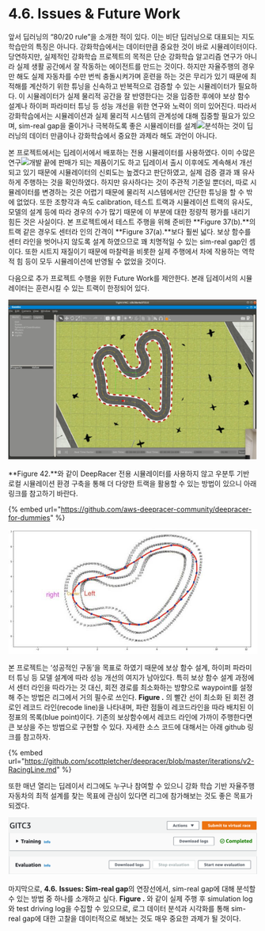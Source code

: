 # 4.6. Issues & Future Work


앞서 딥러닝의 “80/20 rule”을 소개한 적이 있다. 이는 비단 딥러닝으로 대표되는 지도학습만의 특징은 아니다. 강화학습에서는 데이터만큼 중요한 것이 바로 시뮬레이터이다. 당연하지만, 실제적인 강화학습 프로젝트의 목적은 단순 강화학습 알고리즘 연구가 아니라 실제 생활 공간에서 잘 작동하는 에이전트를 만드는 것이다. 하지만 자율주행의 경우만 해도 실제 자동차를 수만 번씩 충돌시켜가며 훈련을 하는 것은 무리가 있기 때문에 최적해를 계산하기 위한 튜닝을 신속하고 반복적으로 검증할 수 있는 시뮬레이터가 필요하다. 이 시뮬레이터가 실제 물리적 공간을 잘 반영한다는 것을 입증한 후에야 보상 함수 설계나 하이퍼 파라미터 튜닝 등 성능 개선을 위한 연구와 노력이 의미 있어진다. 따라서 강화학습에서는 시뮬레이션과 실제 물리적 시스템의 관계성에 대해 집중할 필요가 있으며, sim-real gap을 줄이거나 극복하도록 좋은 시뮬레이터를 설계![](file:////Users/kim-yein/Library/Group%20Containers/UBF8T346G9.Office/TemporaryItems/msohtmlclip/clip_image002.jpg)분석하는 것이 딥러닝의 데이터 만큼이나 강화학습에서 중요한 과제라 해도 과언이 아니다.



본 프로젝트에서는 딥레이서에서 배포하는 전용 시뮬레이터를 사용하였다. 이미 수많은 연구![](file:////Users/kim-yein/Library/Group%20Containers/UBF8T346G9.Office/TemporaryItems/msohtmlclip/clip_image002.jpg)개발 끝에 판매가 되는 제품이기도 하고 딥레이서 출시 이후에도 계속해서 개선되고 있기 때문에 시뮬레이터의 신뢰도는 높겠다고 판단하였고, 실제 검증 결과 꽤 유사하게 주행하는 것을 확인하였다. 하지만 유사하다는 것이 주관적 기준일 뿐더러, 따로 시뮬레이터를 변경하는 것은 어렵기 때문에 물리적 시스템에서만 간단한 튜닝을 할 수 밖에 없었다. 또한 조향각과 속도 calibration, 테스트 트랙과 시뮬레이션 트랙의 유사도, 모델의 설계 등에 따라 경우의 수가 많기 때문에 이 부분에 대한 정량적 평가를 내리기 힘든 것은 사실이다. 본 프로젝트에서 테스트 주행을 위해 준비한 **Figure 37\(b\).**의 트랙 같은 경우도 센터라 인의 간격이 **Figure 37\(a\).**보다 훨씬 넓다. 보상 함수를 센터 라인을 벗어나지 않도록 설계 하였으므로 꽤 치명적일 수 있는 sim-real gap인 셈이다. 또한 시트지 재질이기 때문에 마찰력을 비롯한 실제 주행에서 차에 작용하는 역학적 힘 등이 모두 시뮬레이션에 반영될 수 없었을 것이다.

다음으로 추가 프로젝트 수행을 위한 Future Work를 제안한다. 본래 딥레이서의 시뮬레이터는 훈련시킬 수 있는 트랙이 한정되어 있다.

![Figure 42. Ubuntu based Local DeepRacer Simulator](../.gitbook/assets/figure-42.png)


**Figure 42.**와 같이 DeepRacer 전용 시뮬레이터를 사용하지 않고 우분투 기반 로컬 시뮬레이션 환경 구축을 통해 더 다양한 트랙을 활용할 수 있는 방법이 있으니 아래 링크를 참고하기 바란다.

{% embed url="https://github.com/aws-deepracer-community/deepracer-for-dummies" %}



![Figure 43. Waypoints Following Recode Line](../.gitbook/assets/figure-43.png)



본 프로젝트는 ‘성공적인 구동’을 목표로 하였기 때문에 보상 함수 설계, 하이퍼 파라미터 튜닝 등 모델 설계에 따라 성능 개선의 여지가 남아있다. 특히 보상 함수 설계 과정에서 센터 라인을 따라가는 것 대신, 회전 경로를 최소화하는 방향으로 waypoint를 설정해 주는 방법은 리그에서 거의 필수로 쓰인다. **Figure .** 의 빨간 선이 최소화 된 회전 경로인 레코드 라인\(recode line\)을 나타내며, 파란 점들이 레코드라인을 따라 배치된 이정표의 목록\(blue point\)이다. 기존의 보상함수에서 레코드 라인에 가까이 주행한다면 큰 보상을 주는 방법으로 구현할 수 있다. 자세한 소스 코드에 대해서는 아래 github 링크를 참고하자.

{% embed url="https://github.com/scottpletcher/deepracer/blob/master/iterations/v2-RacingLine.md" %}

또한 매년 열리는 딥레이서 리그에도 누구나 참여할 수 있으니 강화 학습 기반 자율주행 자동차의 최적 설계를 찾는 목표에 관심이 있다면 리그에 참가해보는 것도 좋은 목표가 되겠다.

![Figure 44. Ubuntu based Local DeepRacer Simulator](../.gitbook/assets/figure-44.png)


마지막으로, **4.6.** **Issues: Sim-real gap**의 연장선에서, sim-real gap에 대해 분석할 수 있는 방법 중 하나를 소개하고 싶다. **Figure .** 와 같이 실제 주행 후 simulation log와 test driving log을 수집할 수 있으므로, 로그 데이터 분석과 시각화를 통해 sim-real gap에 대한 고찰을 데이터적으로 해보는 것도 매우 중요한 과제가 될 것이다.

